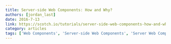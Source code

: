 ```yaml
---
title: Server-side Web Components: How and Why?
authors: [jordan_last]
date: 2016-7-13
link: https://scotch.io/tutorials/server-side-web-components-how-and-why
category: articles
tags: ['Web Components', 'Server-side Web Components', 'Server Web Components', 'Scram.js', 'Scram', 'scram-engine', 'Express Web Components']
---
```

